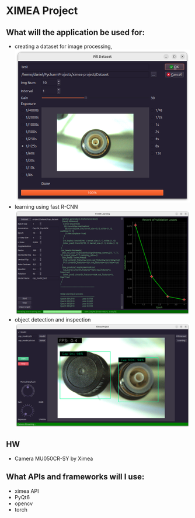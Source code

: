 # XIMEA Project

## What will the application be used for:
- creating a dataset for image processing,
  <img src="./fill_dataset.png" alt="screenshot" width="800" height="auto">
- learning using fast R-CNN
  <img src="./learning.png" alt="screenshot" width="800" height="auto">
- object detection and inspection
  <img src="./main.png" alt="screenshot" width="800" height="auto">

## HW
- Camera MU050CR-SY by Ximea

## What APIs and frameworks will I use:
- ximea API
- PyQt6
- opencv
- torch
